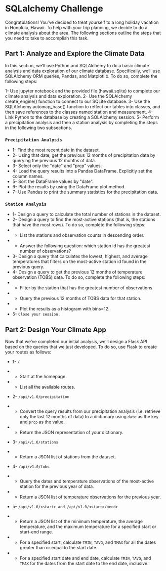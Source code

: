 # SQLalchemy Challenge
Congratulations! You've decided to treat yourself to a long holiday vacation in Honolulu, Hawaii. To help with your trip planning, we decide to do a climate analysis about the area.
The following sections outline the steps that you need to take to accomplish this task.

## Part 1: Analyze and Explore the Climate Data
In this section, we'll use Python and SQLAlchemy to do a basic climate analysis and data exploration of our climate database. Specifically, we’ll use SQLAlchemy ORM queries, Pandas, and Matplotlib. 
To do so, complete the following steps:

1- Use jupyter notebook and the provided file (hawaii.sqlite) to complete our climate analysis and data exploration.
2- Use the SQLAlchemy create_engine() function to connect to our SQLite database.
3- Use the SQLAlchemy automap_base() function to reflect our tables into classes, and then save references to the classes named station and measurement.
4- Link Python to the database by creating a SQLAlchemy session. 
5- Perform a precipitation analysis and then a station analysis by completing the steps in the following two subsections.

### `Precipitation Analysis`

- 1- Find the most recent date in the dataset.
- 2- Using that date, get the previous 12 months of precipitation data by querying the previous 12 months of data.
- 3- Select only the "date" and "prcp" values.
- 4- Load the query results into a Pandas DataFrame. Explicitly set the column names.
- 5- Sort the DataFrame values by "date".
- 6- Plot the results by using the DataFrame plot method.
- 7- Use Pandas to print the summary statistics for the precipitation data.

### `Station Analysis`

- 1- Design a query to calculate the total number of stations in the dataset.
- 2- Design a query to find the most-active stations (that is, the stations that have the most rows). To do so, complete the following steps:
- * List the stations and observation counts in descending order.
- * Answer the following question: which station id has the greatest number of observations?
- 3- Design a query that calculates the lowest, highest, and average temperatures that filters on the most-active station id found in the previous query.
- 4- Design a query to get the previous 12 months of temperature observation (TOBS) data. To do so, complete the following steps:
- * Filter by the station that has the greatest number of observations.
- * Query the previous 12 months of TOBS data for that station.
- * Plot the results as a histogram with bins=12.
- 5- `Close your session.`

## Part 2: Design Your Climate App
Now that we’ve completed our initial analysis, we’ll design a Flask API based on the queries that we just developed. To do so, use Flask to create your routes as follows:
- 1- `/`
- - Start at the homepage.
- - List all the available routes.

- 2- `/api/v1.0/precipitation`
- - Convert the query results from our precipitation analysis (i.e. retrieve only the last 12 months of data) to a dictionary using `date` as the key and `prcp` as the value.
- - Return the JSON representation of your dictionary.

- 3- `/api/v1.0/stations`
- - Return a JSON list of stations from the dataset.

- 4- `/api/v1.0/tobs`
- - Query the dates and temperature observations of the most-active station for the previous year of data.
- - Return a JSON list of temperature observations for the previous year.

- 5- `/api/v1.0/<start> and /api/v1.0/<start>/<end>`
- - Return a JSON list of the minimum temperature, the average temperature, and the maximum temperature for a specified start or start-end range.
- - For a specified start, calculate `TMIN`, `TAVG`, and `TMAX` for all the dates greater than or equal to the start date.
- - For a specified start date and end date, calculate `TMIN`, `TAVG`, and `TMAX` for the dates from the start date to the end date, inclusive.